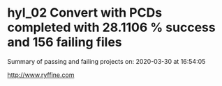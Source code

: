 # hyl_02 Convert with PCDs completed with 28.1106 % success and 156 failing files

Summary of passing and failing projects on: 2020-03-30 at 16:54:05

http://www.ryffine.com
